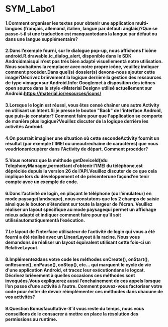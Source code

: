 # SYM_Labo1
#### 1.Comment organiser les textes pour obtenir une application multi-langues (français, allemand, italien, langue par défaut: anglais)?Que se passe-t-il si une traduction est manquantedans la langue par défaut ou dans une langue supplémentaire?
#### 2.Dans   l’exemple   fourni, sur   le   dialogue   pop-up, nous   affichons   l’icône android.R.drawable.ic_dialog_alert, disponible dans le SDK Androidmaisqui n’est pas très bien adapté visuellementà notre utilisation. Nous souhaitons la remplacer avec notre propre icône,  veuillez  indiquer  comment procéder.Dans  quel(s)  dossier(s)  devons-nous ajouter cette image?Décrivez brièvement la logique derrière la gestion des ressources de type «image»sur Android.Info: Googlemet à disposition des icônes open source dans le style «Material Design» utilisé actuellement sur Android:https://material.io/resources/icons/

#### 3.Lorsque le login est réussi, vous êtes censé chaîner une autre Activity en utilisant un Intent.Si je presse le bouton "Back" de l'interface Android, que puis-je constater? Comment faire pour que l'application se comporte de manière plus logique?Veuillez discuter de la logique derrière les activités Android.

#### 4.On pourrait imaginer une situation où cette secondeActivity fournit un résultat (par exemple l’IMEI ou uneautrechaîne de caractères) que nous voudrionsrécupérer dans l'Activity de départ. Comment procéder?

#### 5.Vous noterez que la méthode getDeviceId()du TelephonyManager,permettant d’obtenir l’IMEI du téléphone,est dépréciée depuis la version 26 de l’API.Veuillez discuter de ce que cela implique lors du développement et de présenterune façond’en tenir compte avec un exemple de code.

#### 6.Dans l’activité de login, en plaçant le téléphone (ou l’émulateur) en mode paysage(landscape), nous constatons que les 2 champs de saisie ainsi que le bouton s’étendent sur toute la largeur de l’écran. Veuillez réaliser un layout spécifique au mode paysagequi permet un affichage mieux adapté et indiquer comment faire pour qu’il soit utiliséautomatiquementà l’exécution.

#### 7.Le layout de l’interface utilisateur de l’activité de login qui vous a été fourni a été réalisé avec un LinearLayout à la racine. Nous vous demandons de réaliser un layout équivalent utilisant cette fois-ci un RelativeLayout.

#### 8.Implémentezdans  votre  code  les  méthodes onCreate(), onStart(), onResume(), onPause(), onStop(), etc... qui marquent le cycle de vie d'une application Android, et tracez leur exécutiondans le logcat. Décrivez brièvement à quelles occasions ces méthodes sont invoquées.Vous  expliquerez  aussi  l’enchainement  de  ces  appels  lorsque  l’on  passe  d’une activité  à  l’autre. Comment  pouvez-vous  factoriser  votre  code  pour  éviter  de  devoir réimplémenter ces méthodes dans chacune de vos activités?

#### 9.Question Bonusfacultative-S’il vous reste du temps, nous vous conseillons de le consacrer à mettre en place la résolution des permissions au runtime.
